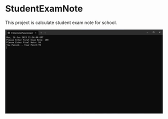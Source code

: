 # StudentExamNote
This project is calculate student exam note for school.

![alt text](https://github.com/omerfdev/StudentExamNote/blob/master/Image/GUI.png)
